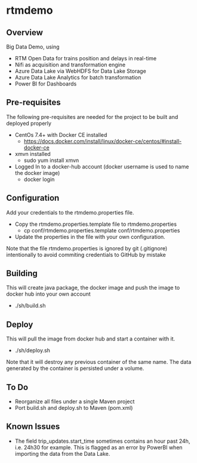 # rtmdemo

## Overview
Big Data Demo, using
- RTM Open Data for trains position and delays in real-time
- Nifi as acquisition and transformation engine
- Azure Data Lake via WebHDFS for Data Lake Storage
- Azure Data Lake Analytics for batch transformation
- Power BI for Dashboards


## Pre-requisites
The following pre-requisites are needed for the project to be built and deployed properly
- CentOs 7.4+ with Docker CE installed
	- https://docs.docker.com/install/linux/docker-ce/centos/#install-docker-ce
- xmvn installed 
	- sudo yum install xmvn
- Logged In to a docker-hub account (docker username is used to name the docker image)
	- docker login


## Configuration
Add your credentials to the rtmdemo.properties file.
- Copy the rtmdemo.properties.template file to rtmdemo.properties
	- cp conf/rtmdemo.properties.template conf/rtmdemo.properties
- Update the properties in the file with your own configuration.

Note that the file rtmdemo.properties is ignored by git (.gitignore) intentionally to avoid commiting credentials to GitHub by mistake


## Building
This will create java package, the docker image and push the image to docker hub into your own account
- ./sh/build.sh


## Deploy
This will pull the image from docker hub and start a container with it.
- ./sh/deploy.sh
 
Note that it will destroy any previous container of the same name. The data generated by the container is persisted under a volume.


## To Do
- Reorganize all files under a single Maven project
- Port build.sh and deploy.sh to Maven (pom.xml)

## Known Issues
- The field trip_updates.start_time sometimes contains an hour past 24h, i.e. 24h30 for example. This is flagged as an error by PowerBI when importing the data from the Data Lake.


